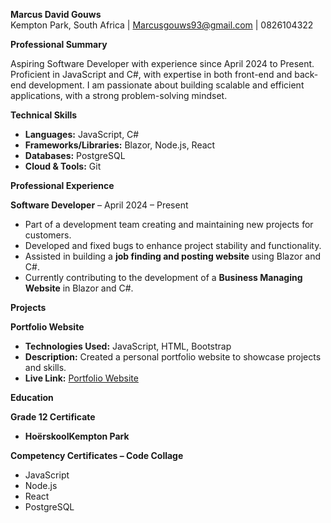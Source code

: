 **Marcus David Gouws**  
Kempton Park, South Africa | <Marcusgouws93@gmail.com> | 0826104322

**Professional Summary**

Aspiring Software Developer with experience since April 2024 to Present. Proficient in JavaScript and C#, with expertise in both front-end and back-end development. I am passionate about building scalable and efficient applications, with a strong problem-solving mindset.

**Technical Skills**

- **Languages:** JavaScript, C#
- **Frameworks/Libraries:** Blazor, Node.js, React
- **Databases:** PostgreSQL
- **Cloud & Tools:** Git

**Professional Experience**

**Software Developer** – April 2024 – Present

- Part of a development team creating and maintaining new projects for customers.
- Developed and fixed bugs to enhance project stability and functionality.
- Assisted in building a **job finding and posting website** using Blazor and C#.
- Currently contributing to the development of a **Business Managing Website** in Blazor and C#.

**Projects**

**Portfolio Website**

- **Technologies Used:** JavaScript, HTML, Bootstrap
- **Description:** Created a personal portfolio website to showcase projects and skills.
- **Live Link:** [Portfolio Website](https://marcustechgeek.github.io/My-Portfolio/index.html)

**Education**

**Grade 12 Certificate**

- **HoërskoolKempton Park**

**Competency Certificates – Code Collage**

- JavaScript
- Node.js
- React
- PostgreSQL